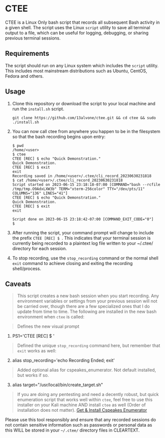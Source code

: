 # CTEE
CTEE is a Linux Only bash script that records all subsequent Bash activity in a given shell. The script uses the Linux `script` utility to save all terminal output to a file, which can be useful for logging, debugging, or sharing previous terminal sessions.

## Requirements

The script should run on any Linux system which includes the `script` utility. This includes most mainstream distributions such as Ubuntu, CentOS, Fedora and others.

## Usage

1. Clone this repository or download the script to your local machine and run the `install.sh` script.

    ```
    git clone https://github.com/13alvone/ctee.git && cd ctee && sudo ./install.sh
    ```

2. You can now call ctee from anywhere you happen to be in the filesystem so that the bash recording begins upon entry:

    ```
    $ pwd
    /home/<user>
    $ ctee
    CTEE [REC] $ echo "Quick Demonstration."
    Quick Demonstration.
    CTEE [REC] $ exit
    exit
    Recording saved in /home/<user>/.ctee/cli_record_20230630231818
    $ cat /home/<user>/.ctee/cli_record_20230630231818
    Script started on 2023-06-15 23:18:18-07:00 [COMMAND="bash --rcfile /tmp/tmp.O9AdxLXW3b" TERM="xterm-256color" TTY="/dev/pts/11" COLUMNS="136" LINES="41"]
    CTEE [REC] $ echo "Quick Demonstration."
    Quick Demonstration.
    CTEE [REC] $ exit
    exit
    
    Script done on 2023-06-15 23:18:42-07:00 [COMMAND_EXIT_CODE="0"]
    $ 
    ```

3. After running the script, your command prompt will change to include the prefix `CTEE [REC] $ `. This indicates that your terminal session is currently being recorded to a plaintext log file written to your ~/.ctee/ directory for each session.

4. To stop recording, use the `stop_recording` command or the normal shell `exit` command to achieve closing and exiting the recording shell/process.

## Caveats

> This script creates a new bash session when you start recording. Any environment variables or settings from your previous session will not be carried over, though there are a few specialized ones that I do update from time to time. The following are installed in the new bash environment when `ctee` is called:

> Defines the new visual prompt
1. PS1='CTEE [REC] \$ '

> Defined the unique `stop_recording` command here, but remember that `exit` works as well:
2. alias stop_recording='echo Recording Ended; exit'

> Added optional alias for cspeakes_enumerator. Not default installed, but works if so.
3. alias target="/usr/local/bin/create_target.sh"

> If you are doing any pentesting and need a decently robust, but quick enumeration script that works well within `ctee`, feel free to use this installer on your Kali machine AND install `ctee` as well (Order of installation does not matter).
[Get & Install Cspeakes Enumerator](https://github.com/13alvone/cspeakes_enumerator)

Please use this tool responsibly and ensure that any recorded sessions do not contain sensitive information such as passwords or personal data as this WILL be stored in your `~/.ctee/` directory files in CLEARTEXT.
